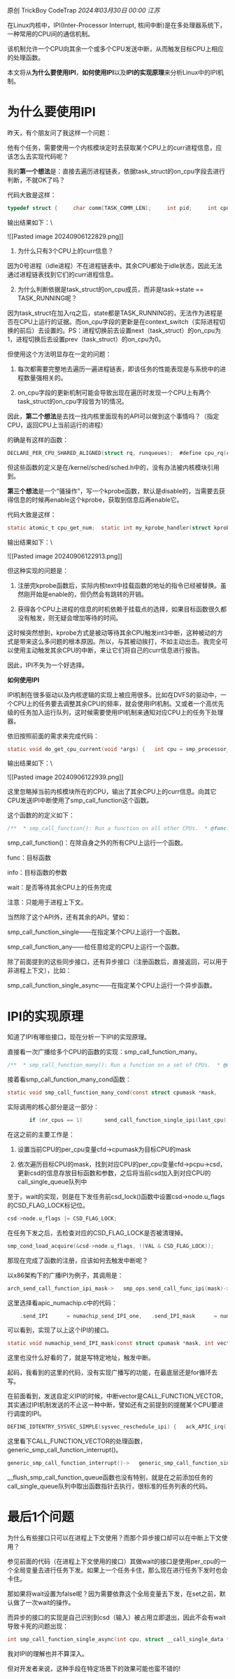 
原创 TrickBoy CodeTrap _2024年03月30日 00:00_ _江苏_

在Linux内核中，IPI(Inter-Processor Interrupt, 核间中断)是在多处理器系统下，一种常用的CPU间的通信机制。

该机制允许一个CPU向其余一个或多个CPU发送中断，从而触发目标CPU上相应的处理函数。

本文将从**为什么要使用IPI**，**如何使用IPI**以及**IPI的实现原理**来分析Linux中的IPI机制。

# **为什么要使用IPI**

昨天，有个朋友问了我这样一个问题：

他有个任务，需要使用一个内核模块定时去获取某个CPU上的curr进程信息，应该怎么去实现代码呢？

我的**第一个想法**是：直接去遍历进程链表，依据task_struct的on_cpu字段去进行判断，不就OK了吗？

代码大致是这样：

```c
typedef struct {     char comm[TASK_COMM_LEN];     int pid;     int cpu;     int exist; } task_info_t;  static int __init my_init(void) {     int cpu, cpu_nums;     struct task_struct *task;     task_info_t *task_array, *task_info_pos;      cpu_nums = num_possible_cpus();      task_array = kzalloc(sizeof(task_info_t) * cpu_nums, GFP_KERNEL);     if (!task_array) {         printk(KERN_ERR "alloc task array failed!");         return -ENOMEM;     }      for_each_process(task) {         if (task->on_cpu) {             cpu = task_cpu(task);              task_info_pos = &task_array[cpu];              memcpy(&task_info_pos->comm, task->comm, TASK_COMM_LEN);             task_info_pos->pid = task->pid;             task_info_pos->cpu = cpu;             task_info_pos->exist = 1;         }     }      for (cpu = 0; cpu < cpu_nums; cpu++) {         task_info_pos = &task_array[cpu];          if (!task_info_pos->exist)             continue;                  printk(KERN_INFO "cpu %d pid %d comm: %s\n", cpu, task_info_pos->pid, task_info_pos->comm);     }    kfree(task_array);    return 0; }
```

输出结果如下：\

![[Pasted image 20240906122829.png]]

1. 为什么只有3个CPU上的curr信息？

因为0号进程（idle进程）不在进程链表中。其余CPU都处于idle状态，因此无法通过进程链表找到它们的curr进程信息。

2. 为什么判断依据是task_struct的on_cpu成员，而非是task->state == TASK_RUNNING呢？

因为task_struct在加入rq之后，state都是TASK_RUNNING的，无法作为进程是否在CPU上运行的证据。而on_cpu字段的更新是在context_switch（实际进程切换的前后）去设置的。PS：进程切换前去设置next（task_struct）的on_cpu为1，进程切换后去设置prev（task_struct）的on_cpu为0。

但使用这个方法明显存在一定的问题：

1. 每次都需要完整地去遍历一遍进程链表，即该任务的性能表现是与系统中的进程数量强相关的。

1. on_cpu字段的更新机制可能会导致出现在遍历时发现一个CPU上有两个task_struct的on_cpu字段皆为1的情况。

因此，**第二个想法**是去找一找内核里面现有的API可以做到这个事情吗？（指定CPU，返回CPU上当前运行的进程）

的确是有这样的函数：

```c
DECLARE_PER_CPU_SHARED_ALIGNED(struct rq, runqueues);  #define cpu_rq(cpu)    (&per_cpu(runqueues, (cpu))) #define this_rq()    this_cpu_ptr(&runqueues) #define task_rq(p)    cpu_rq(task_cpu(p)) #define cpu_curr(cpu)    (cpu_rq(cpu)->curr) #define raw_rq()    raw_cpu_ptr(&runqueues)
```

但这些函数的定义是在/kernel/sched/sched.h中的，没有办法被内核模块引用到。

**第三个想法**是一个“骚操作”，写一个kprobe函数，默认是disable的，当需要去获得信息的时候再enable这个kprobe，获取到信息后再enable它。

代码大致是这样：

```c
static atomic_t cpu_get_num;  static int my_kprobe_handler(struct kprobe *p, struct pt_regs *regs) {     int cpu = smp_processor_id();      task_info_t *task_info_pos = &per_cpu(task_array, cpu);      if (task_info_pos->exist)         return 0;      memcpy(&task_info_pos->comm, current->comm, TASK_COMM_LEN);     task_info_pos->pid = current->pid;     task_info_pos->cpu = cpu;     task_info_pos->exist = 1;      atomic_inc(&cpu_get_num);      return 0; }  static struct kprobe my_kprobe = {     .symbol_name = "__schedule",     .pre_handler = my_kprobe_handler,     .flags = KPROBE_FLAG_DISABLED, };  static int __init my_init(void) {     int ret, cpu, cpu_nums, timeout = 0;     task_info_t *task_info_pos;      ret = register_kprobe(&my_kprobe);     if (ret < 0) {         printk(KERN_ERR "register_kprobe failed, ret %d\n", ret);         return -EINVAL;     }      cpu_nums = num_possible_cpus();      for (cpu = 0; cpu < cpu_nums; cpu++) {         task_info_pos = &per_cpu(task_array, cpu);         task_info_pos->exist = 0;     }     atomic_set(&cpu_get_num, 0);      ret = enable_kprobe(&my_kprobe);     if (ret) {       printk(KERN_ERR "enable_kprobe failed, ret %d\n", ret);     }          while (atomic_read(&cpu_get_num) < cpu_nums) {       timeout++;        if (timeout > 100)         goto out;     }     disable_kprobe(&my_kprobe);      for (cpu = 0; cpu < cpu_nums; cpu++) {         task_info_pos = &per_cpu(task_array, cpu);         printk(KERN_INFO "cpu: %d pid: %d comm: %s\n", task_info_pos->cpu, task_info_pos->pid, task_info_pos->comm);     }  out:     unregister_kprobe(&my_kprobe);     return 0; }
```

输出结果如下：\

![[Pasted image 20240906122913.png]]

但这种实现的问题是：

1. 注册完kprobe函数后，实际内核text中挂载函数的地址的指令已经被替换。虽然刚开始是enable的，但仍然会有跳转的开销。

1. 获得各个CPU上进程的信息的时机依赖于挂载点的选择，如果目标函数很久都没有触发，则无疑会增加等待的时间。

这时候突然想到，kprobe方式是被动等待其余CPU触发int3中断，这种被动的方式是带来这么多问题的根本原因。所以，与其被动挨打，不如主动出击。我完全可以使用主动触发其余CPU的中断，来让它们将自己的curr信息进行报告。

因此，IPI不失为一个好选择。

**如何使用IPI**

IPI机制在很多驱动以及内核逻辑的实现上被应用很多。比如在DVFS的驱动中，一个CPU上的任务要去调整其余CPU的频率，就会使用IPI机制。又或者一个高优先级的任务加入运行队列，这时候需要使用IPI机制来通知对应CPU上的任务下处理器。

依旧按照前面的需求来完成代码：

```c
static void do_get_cpu_current(void *args) {   int cpu = smp_processor_id();   struct task_struct **task_array = (struct task_struct **)args;    task_array[cpu] = get_task_struct(current);    return; }  static int __init my_init(void) {   int cpu, current_cpu, cpu_nums;   struct task_struct *task;   struct task_struct **task_array;    cpu_nums = num_possible_cpus();   current_cpu = smp_processor_id();    task_array = kmalloc(sizeof(struct task_struct *) * cpu_nums, GFP_KERNEL);    smp_call_function(do_get_cpu_current, task_array, 1);   smp_mb();    for (cpu = 0; cpu < cpu_nums; cpu++) {     if (cpu == current_cpu)       continue;      task = task_array[cpu];      if (!task) {       printk(KERN_ERR "no task in task_array");       continue;     }      printk(KERN_INFO "cpu: %d pid: %d comm: %s\n", cpu, task->pid, task->comm);     put_task_struct(task);   }    kfree(task_array);    return 0;  } 
```

输出结果如下：\

![[Pasted image 20240906122939.png]]

这里忽略掉当前内核模块所在的CPU，输出了其余CPU上的curr信息。向其它CPU发送IPI中断使用了smp_call_function这个函数。

这个函数的的定义如下：

```c
/**  * smp_call_function(): Run a function on all other CPUs.  * @func: The function to run. This must be fast and non-blocking.  * @info: An arbitrary pointer to pass to the function.  * @wait: If true, wait (atomically) until function has completed  *        on other CPUs.  *  * Returns 0.  *  * If @wait is true, then returns once @func has returned; otherwise  * it returns just before the target cpu calls @func.  *  * You must not call this function with disabled interrupts or from a  * hardware interrupt handler or from a bottom half handler.  */ void smp_call_function(smp_call_func_t func, void *info, int wait) {   preempt_disable();   smp_call_function_many(cpu_online_mask, func, info, wait);   preempt_enable(); } EXPORT_SYMBOL(smp_call_function);
```

smp_call_function()：在除自身之外的所有CPU上运行一个函数。

func：目标函数

info：目标函数的参数

wait：是否等待其余CPU上的任务完成

注意：只能用于进程上下文。

当然除了这个API外，还有其余的API，譬如：

smp_call_function_single——在指定某个CPU上运行一个函数。

smp_call_function_any——给任意给定的CPU上运行一个函数。

除了前面提到的这些同步接口，还有异步接口（注册函数后，直接返回，可以用于非进程上下文），比如：

smp_call_function_single_async——在指定某个CPU上运行一个异步函数。

# **IPI的实现原理**

知道了IPI有哪些接口，现在分析一下IPI的实现原理。

直接看一次广播给多个CPU的函数的实现：smp_call_function_many。

```c
/**  * smp_call_function_many(): Run a function on a set of CPUs.  * @mask: The set of cpus to run on (only runs on online subset).  * @func: The function to run. This must be fast and non-blocking.  * @info: An arbitrary pointer to pass to the function.  * @wait: Bitmask that controls the operation. If %SCF_WAIT is set, wait  *        (atomically) until function has completed on other CPUs. If  *        %SCF_RUN_LOCAL is set, the function will also be run locally  *        if the local CPU is set in the @cpumask.  *  * If @wait is true, then returns once @func has returned.  *  * You must not call this function with disabled interrupts or from a  * hardware interrupt handler or from a bottom half handler. Preemption  * must be disabled when calling this function.  */ void smp_call_function_many(const struct cpumask *mask,           smp_call_func_t func, void *info, bool wait) {   smp_call_function_many_cond(mask, func, info, wait * SCF_WAIT, NULL); } EXPORT_SYMBOL(smp_call_function_many);
```

接着看smp_call_function_many_cond函数：

```c
static void smp_call_function_many_cond(const struct cpumask *mask,           smp_call_func_t func, void *info,           unsigned int scf_flags,           smp_cond_func_t cond_func) {   int cpu, last_cpu, this_cpu = smp_processor_id();   struct call_function_data *cfd;   bool wait = scf_flags & SCF_WAIT;   bool run_remote = false;   bool run_local = false;   int nr_cpus = 0;    lockdep_assert_preemption_disabled();    /*    * Can deadlock when called with interrupts disabled.    * We allow cpu's that are not yet online though, as no one else can    * send smp call function interrupt to this cpu and as such deadlocks    * can't happen.    */   if (cpu_online(this_cpu) && !oops_in_progress &&       !early_boot_irqs_disabled)     lockdep_assert_irqs_enabled();    /*    * When @wait we can deadlock when we interrupt between llist_add() and    * arch_send_call_function_ipi*(); when !@wait we can deadlock due to    * csd_lock() on because the interrupt context uses the same csd    * storage.    */   WARN_ON_ONCE(!in_task());    /* Check if we need local execution. */   if ((scf_flags & SCF_RUN_LOCAL) && cpumask_test_cpu(this_cpu, mask))     run_local = true;    /* Check if we need remote execution, i.e., any CPU excluding this one. */   cpu = cpumask_first_and(mask, cpu_online_mask);   if (cpu == this_cpu)     cpu = cpumask_next_and(cpu, mask, cpu_online_mask);   if (cpu < nr_cpu_ids)     run_remote = true;    if (run_remote) {     cfd = this_cpu_ptr(&cfd_data);     cpumask_and(cfd->cpumask, mask, cpu_online_mask);     __cpumask_clear_cpu(this_cpu, cfd->cpumask);      cpumask_clear(cfd->cpumask_ipi);     for_each_cpu(cpu, cfd->cpumask) {       struct cfd_percpu *pcpu = per_cpu_ptr(cfd->pcpu, cpu);       call_single_data_t *csd = &pcpu->csd;        if (cond_func && !cond_func(cpu, info))         continue;        csd_lock(csd);       if (wait)         csd->node.u_flags |= CSD_TYPE_SYNC;       csd->func = func;       csd->info = info; #ifdef CONFIG_CSD_LOCK_WAIT_DEBUG       csd->node.src = smp_processor_id();       csd->node.dst = cpu; #endif       cfd_seq_store(pcpu->seq_queue, this_cpu, cpu, CFD_SEQ_QUEUE);       if (llist_add(&csd->node.llist, &per_cpu(call_single_queue, cpu))) {         __cpumask_set_cpu(cpu, cfd->cpumask_ipi);         nr_cpus++;         last_cpu = cpu;          cfd_seq_store(pcpu->seq_ipi, this_cpu, cpu, CFD_SEQ_IPI);       } else {         cfd_seq_store(pcpu->seq_noipi, this_cpu, cpu, CFD_SEQ_NOIPI);       }     }      cfd_seq_store(this_cpu_ptr(&cfd_seq_local)->ping, this_cpu, CFD_SEQ_NOCPU, CFD_SEQ_PING);      /*      * Choose the most efficient way to send an IPI. Note that the      * number of CPUs might be zero due to concurrent changes to the      * provided mask.      */     if (nr_cpus == 1)       send_call_function_single_ipi(last_cpu);     else if (likely(nr_cpus > 1))       arch_send_call_function_ipi_mask(cfd->cpumask_ipi);      cfd_seq_store(this_cpu_ptr(&cfd_seq_local)->pinged, this_cpu, CFD_SEQ_NOCPU, CFD_SEQ_PINGED);   }    if (run_local && (!cond_func || cond_func(this_cpu, info))) {     unsigned long flags;      local_irq_save(flags);     func(info);     local_irq_restore(flags);   }    if (run_remote && wait) {     for_each_cpu(cpu, cfd->cpumask) {       call_single_data_t *csd;        csd = &per_cpu_ptr(cfd->pcpu, cpu)->csd;       csd_lock_wait(csd);     }   } }
```

实际调用的核心部分是这一部分：

```c
       if (nr_cpus == 1)       send_call_function_single_ipi(last_cpu);     else if (likely(nr_cpus > 1))       arch_send_call_function_ipi_mask(cfd->cpumask_ipi);
```

在这之前的主要工作是：

1. 设置当前CPU的per_cpu变量cfd->cpumask为目标CPU的mask

1. 依次遍历目标CPU的mask，找到对应CPU的per_cpu变量cfd->pcpu->csd，更新csd的信息存放目标函数和参数，之后将当前csd加入到对应CPU的call_single_queue队列中

至于，wait的实现，则是在下发任务前csd_lock()函数中设置csd->node.u_flags的CSD_FLAG_LOCK标记位。

```c
csd->node.u_flags |= CSD_FLAG_LOCK;
```

在任务下发之后，去检查对应的CSD_FLAG_LOCK是否被清理掉。

```c
smp_cond_load_acquire(&csd->node.u_flags, !(VAL & CSD_FLAG_LOCK));
```

那现在完成了函数的注册，应该如何去触发中断呢？

以x86架构下的广播IPI为例子，其调用是：

```c
arch_send_call_function_ipi_mask->   smp_ops.send_call_func_ipi(mask)->     native_send_call_func_ipi->    /* apic层支持指定mask, all, allbutself三种send IPI方式 */  void native_send_call_func_ipi(const struct cpumask *mask) {   if (static_branch_likely(&apic_use_ipi_shorthand)) {     unsigned int cpu = smp_processor_id();      if (!cpumask_or_equal(mask, cpumask_of(cpu), cpu_online_mask))       goto sendmask;      if (cpumask_test_cpu(cpu, mask))       apic->send_IPI_all(CALL_FUNCTION_VECTOR);     else if (num_online_cpus() > 1)       apic->send_IPI_allbutself(CALL_FUNCTION_VECTOR);     return;   }  sendmask:   apic->send_IPI_mask(mask, CALL_FUNCTION_VECTOR); }        apic->send_IPI_mask
```

这里选择看apic_numachip.c中的代码：

```c
    .send_IPI      = numachip_send_IPI_one,   .send_IPI_mask      = numachip_send_IPI_mask,   .send_IPI_mask_allbutself  = numachip_send_IPI_mask_allbutself,   .send_IPI_allbutself    = numachip_send_IPI_allbutself,   .send_IPI_all      = numachip_send_IPI_all,   .send_IPI_self      = numachip_send_IPI_self,
```

可以看到，实现了以上这个IPI的接口。

```c
static void numachip_send_IPI_mask(const struct cpumask *mask, int vector) {   unsigned int cpu;    for_each_cpu(cpu, mask)     numachip_send_IPI_one(cpu, vector); }  static void numachip_send_IPI_one(int cpu, int vector) {   int local_apicid, apicid = per_cpu(x86_cpu_to_apicid, cpu);   unsigned int dmode;    preempt_disable();   local_apicid = __this_cpu_read(x86_cpu_to_apicid);    /* Send via local APIC where non-local part matches */   if (!((apicid ^ local_apicid) >> NUMACHIP_LAPIC_BITS)) {     unsigned long flags;      local_irq_save(flags);     __default_send_IPI_dest_field(apicid, vector,       APIC_DEST_PHYSICAL);     local_irq_restore(flags);     preempt_enable();     return;   }   preempt_enable();    dmode = (vector == NMI_VECTOR) ? APIC_DM_NMI : APIC_DM_FIXED;   numachip_apic_icr_write(apicid, dmode | vector); }
```

这里也没什么好看的了，就是写特定地址，触发中断。

起码，我看到的这里的代码，没有实现广播写的功能，在最底层还是for循环去写。

在前面看到，发送自定义IPI的时候，中断vector是CALL_FUNCTION_VECTOR，其实通过IPI机制发送的不止这一种中断，譬如还有之前提到的提醒某个CPU要进行调度的IPI。

```c
DEFINE_IDTENTRY_SYSVEC_SIMPLE(sysvec_reschedule_ipi) {   ack_APIC_irq();   trace_reschedule_entry(RESCHEDULE_VECTOR);   inc_irq_stat(irq_resched_count);   scheduler_ipi();   trace_reschedule_exit(RESCHEDULE_VECTOR); }  DEFINE_IDTENTRY_SYSVEC(sysvec_call_function) {   ack_APIC_irq();   trace_call_function_entry(CALL_FUNCTION_VECTOR);   inc_irq_stat(irq_call_count);   generic_smp_call_function_interrupt();   trace_call_function_exit(CALL_FUNCTION_VECTOR); }  DEFINE_IDTENTRY_SYSVEC(sysvec_call_function_single) {   ack_APIC_irq();   trace_call_function_single_entry(CALL_FUNCTION_SINGLE_VECTOR);   inc_irq_stat(irq_call_count);   generic_smp_call_function_single_interrupt();   trace_call_function_single_exit(CALL_FUNCTION_SINGLE_VECTOR); }
```

这里看下CALL_FUNCTION_VECTOR的处理函数，generic_smp_call_function_interrupt()。

```c
generic_smp_call_function_interrupt()->   generic_smp_call_function_single_interrupt()->     __flush_smp_call_function_queue(true)
```

\_\_flush_smp_call_function_queue函数也没有特别，就是在之前添加任务的call_single_queue队列中取出函数指针去执行，很标准的任务列表的代码。

# **最后1个问题**

为什么有些接口只可以在进程上下文使用？而那个异步接口却可以在中断上下文使用？

参见前面的代码（在进程上下文使用的接口）其做wait的接口是使用per_cpu的一个全局变量去进行任务下发。如果上一个任务卡住，那么现在进行任务下发时也会卡住。

那如果将wait设置为false呢？因为需要依靠这个全局变量去下发，在set之前，默认做了一次wait的操作。

而异步的接口的实现是自己识别到csd（输入）被占用立即退出，因此不会有wait导致卡死的问题出现：

```c
int smp_call_function_single_async(int cpu, struct __call_single_data *csd) {   int err = 0;    preempt_disable();    if (csd->node.u_flags & CSD_FLAG_LOCK) {     err = -EBUSY;     goto out;   }    csd->node.u_flags = CSD_FLAG_LOCK;   smp_wmb();    err = generic_exec_single(cpu, csd);  out:   preempt_enable();    return err; } EXPORT_SYMBOL_GPL(smp_call_function_single_async); 
```

我对IPI的理解也并不算深入。

但对开发者来说，这种手段在特定场景下的效果可能也蛮不错的!